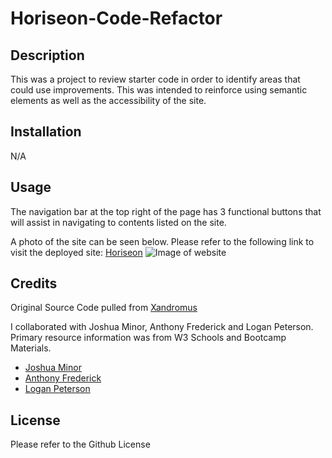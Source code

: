 # Horiseon-Code-Refactor

## Description

This was a project to review starter code in order to identify areas that could use improvements. This was intended to reinforce using semantic elements as well as the accessibility of the site. 

## Installation

N/A

## Usage

The navigation bar at the top right of the page has 3 functional buttons that will assist in navigating to contents listed on the site. 

A photo of the site can be seen below. Please refer to the following link to visit the deployed site: [Horiseon](https://christoph551.github.io/Code-Refactor/)
![Image of website](assets/images/Horiseon.png)

## Credits

Original Source Code pulled from [Xandromus](https://github.com/coding-boot-camp/urban-octo-telegram)

I collaborated with Joshua Minor, Anthony Frederick and Logan Peterson.
Primary resource information was from W3 Schools and Bootcamp Materials.
- [Joshua Minor](https://github.com/jminor90)
- [Anthony Frederick](https://github.com/AnthonyFrederick7)
- [Logan Peterson](https://gibhub.com/codeDevLogan)

## License

Please refer to the Github License
